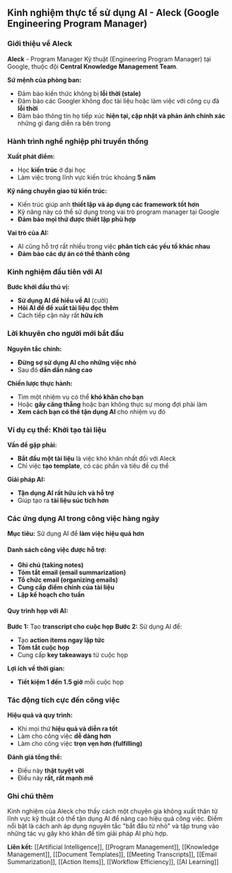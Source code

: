 ## Kinh nghiệm thực tế sử dụng AI - Aleck (Google Engineering Program Manager)

### Giới thiệu về Aleck

**Aleck** - Program Manager Kỹ thuật (Engineering Program Manager) tại Google, thuộc đội **Central Knowledge Management Team**.

**Sứ mệnh của phòng ban:**

- Đảm bảo kiến thức không bị **lỗi thời (stale)**
- Đảm bảo các Googler không đọc tài liệu hoặc làm việc với công cụ đã **lỗi thời**
- Đảm bảo thông tin họ tiếp xúc **hiện tại, cập nhật và phản ánh chính xác** những gì đang diễn ra bên trong


### Hành trình nghề nghiệp phi truyền thống

**Xuất phát điểm:**

- Học **kiến trúc** ở đại học
- Làm việc trong lĩnh vực kiến trúc khoảng **5 năm**

**Kỹ năng chuyển giao từ kiến trúc:**

- Kiến trúc giúp anh **thiết lập và áp dụng các framework tốt hơn**
- Kỹ năng này có thể sử dụng trong vai trò program manager tại Google
- **Đảm bảo mọi thứ được thiết lập phù hợp**

**Vai trò của AI:**

- AI cũng hỗ trợ rất nhiều trong việc **phân tích các yếu tố khác nhau**
- **Đảm bảo các dự án có thể thành công**


### Kinh nghiệm đầu tiên với AI

**Bước khởi đầu thú vị:**

- **Sử dụng AI để hiểu về AI** (cười)
- **Hỏi AI để đề xuất tài liệu đọc thêm**
- Cách tiếp cận này rất **hữu ích**


### Lời khuyên cho người mới bắt đầu

**Nguyên tắc chính:**

- **Đừng sợ sử dụng AI cho những việc nhỏ**
- Sau đó **dần dần nâng cao**

**Chiến lược thực hành:**

- Tìm một nhiệm vụ có thể **khó khăn cho bạn**
- Hoặc **gây căng thẳng** hoặc bạn không thực sự mong đợi phải làm
- **Xem cách bạn có thể tận dụng AI** cho nhiệm vụ đó


### Ví dụ cụ thể: Khởi tạo tài liệu

**Vấn đề gặp phải:**

- **Bắt đầu một tài liệu** là việc khó khăn nhất đối với Aleck
- Chỉ việc **tạo template**, có các phần và tiêu đề cụ thể

**Giải pháp AI:**

- **Tận dụng AI rất hữu ích và hỗ trợ**
- Giúp tạo ra **tài liệu súc tích hơn**


### Các ứng dụng AI trong công việc hàng ngày

**Mục tiêu:** Sử dụng AI để **làm việc hiệu quả hơn**

#### Danh sách công việc được hỗ trợ:

- **Ghi chú (taking notes)**
- **Tóm tắt email (email summarization)**
- **Tổ chức email (organizing emails)**
- **Cung cấp điểm chính của tài liệu**
- **Lập kế hoạch cho tuần**


#### Quy trình họp với AI:

**Bước 1:** Tạo **transcript cho cuộc họp**
**Bước 2:** Sử dụng AI để:

- Tạo **action items ngay lập tức**
- **Tóm tắt cuộc họp**
- Cung cấp **key takeaways** từ cuộc họp

**Lợi ích về thời gian:**

- **Tiết kiệm 1 đến 1.5 giờ** mỗi cuộc họp


### Tác động tích cực đến công việc

**Hiệu quả và quy trình:**

- Khi mọi thứ **hiệu quả và diễn ra tốt**
- Làm cho công việc **dễ dàng hơn**
- Làm cho công việc **trọn vẹn hơn (fulfilling)**

**Đánh giá tổng thể:**

- Điều này **thật tuyệt vời**
- Điều này **rất, rất mạnh mẽ**


### Ghi chú thêm

Kinh nghiệm của Aleck cho thấy cách một chuyên gia không xuất thân từ lĩnh vực kỹ thuật có thể tận dụng AI để nâng cao hiệu quả công việc. Điểm nổi bật là cách anh áp dụng nguyên tắc "bắt đầu từ nhỏ" và tập trung vào những tác vụ gây khó khăn để tìm giải pháp AI phù hợp.

**Liên kết:** [[Artificial Intelligence]], [[Program Management]], [[Knowledge Management]], [[Document Templates]], [[Meeting Transcripts]], [[Email Summarization]], [[Action Items]], [[Workflow Efficiency]], [[AI Learning]]


